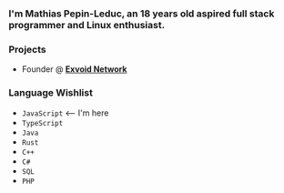 ### I'm Mathias Pepin-Leduc, an 18 years old aspired full stack programmer and Linux enthusiast.

### Projects
- Founder @ **[Exvoid Network](https://github.com/ExvoidNet)**

### Language Wishlist
- `JavaScript` <-- I'm here
- `TypeScript`
- `Java`
- `Rust`
- `C++`
- `C#`
- `SQL`
- `PHP`
